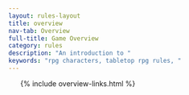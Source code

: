```yaml
---
layout: rules-layout
title: overview
nav-tab: Overview
full-title: Game Overview
category: rules
description: "An introduction to "
keywords: "rpg characters, tabletop rpg rules, "
---
```


<ol class="ftrm-half">
  {% include overview-links.html %}
</ol>